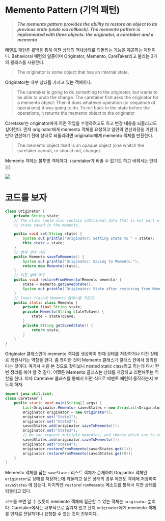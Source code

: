 # Memento Pattern (기억 패턴)

> ***The memento pattern provides the ability to restore an object to its previous state (undo via rollback). The memento pattern is implemented with three objects: the originator, a caretaker and a memento***

메멘토 패턴은 롤백을 통해 이전 상태의 객체상태로 되돌리는 기능을 제공하는 패턴이다. Behavioral 패턴의 일종이며 Originator, Memento, CareTaker라고 불리는 3개의 클래스를 사용한다.

>The originator is some object that has an internal state.

Originator는 내부 상태를 가지고 있는 객체이다.

> The caretaker is going to do something to the originator, but wants to be able to undo the change. The caretaker first asks the originator for a memento object. Then it does whatever operation (or sequence of operations) it was going to do. To roll back to the state before the operations, it returns the memento object to the originator

Caretaker는 originator에게 어떤 작업을 수행하려고도 하고 변경 내용을 되돌리고도 싶어한다. 먼저 originator에게 memento 객체를 요청하고 일련의 연산과정을 거친다. 만약 연산하기 전에 상태로 되돌리려면 originator에게 memento 객체를 반환한다.

> The memento object itself is an opaque object (one whitch the caretaker cannot, or should not, change).

Memento  객체는 불투명 객체이다. (caretaker가 바꿀 수 없기도 하고 바꿔서는 안되는)

<img src="https://upload.wikimedia.org/wikipedia/commons/1/18/Memento_design_pattern.png">



# 코드를 보자

```java
class Originator {
	private String state;
	// The class could also contain additional data that is not part of the
	// state saved in the memento.

	public void set(String state) {
		System.out.println("Originator: Setting state to " + state);
		this.state = state;
	}
	// 현재 상태 저장
	public Memento saveToMemento() {
		System.out.println("Originator: Saving to Memento.");
		return new Memento(state);
	}
	// 이전 상태 복구
	public void restoreFromMemento(Memento memento) {
		state = memento.getSavedState();
		System.out.println("Originator: State after restoring from Memento: " + state);
	}
	// Inner class로 Memento 클래스를 가진다.
	public static class Memento {
		private final String state;
		private Memento(String stateToSave) {
			state = stateToSave;
		}
		private String getSavedState() {
			return state;
		}
	}
}
```

Originator 클래스인데 memento 객체를 생성하여 현재 상태를 저장하거나 이전 상태로 복원시키는 역할을 한다. 좀 특이한 것이 Memento 클래스가 클래스 안에서 정의된다는 것이다. 여기서 처음 본 것으로 찾아보니 nested static class라고 하는데 다시 한 번 정리를 해야 할 것 같다. 어쨌든 Memento 클래스는 상태를 저장하고 리턴해주는 역할을 한다. 이제 Caretaker 클래스를 통해서 어떤 식으로 메멘토 패턴이 동작하는지 보도록 하자.

```java
import java.util.List;
class Caretaker {
	public static void main(String[] args) {
		List<Originator.Memento> savedStates = new ArrayList<Originator.Memento>();
		Originator originator = new Originator();
		originator.set("State1");
		originator.set("State2");
		savedStates.add(originator.saveToMemento());
		originator.set("State3");
		// We can request multiple mementos, and choose which one to roll back to.
		savedStates.add(originator.saveToMemento());
		originator.set("State4");
		originator.restoreFromMemento(savedStates.get(1));
		originator.restoreFromMemento(savedStates.get(0));
	}
}
```

Memento 객체를 담는 `saveStates` 리스트 객체가 존재하며 Origiantor 객체인 `originator`로 상태를 저장하는데 되돌리고 싶은 상태의 경우 메멘토 객체에 저장하여 `saveStates` 에 담는다. 마지막엔 `restoreFromMemento` 메소드를 통해서 이전 상태를 되돌리고 있다.

코드를 보면 알 수 있듯이 memento 객체에 접근할 수 있는 객체는 `originator` 뿐이다. Caretaker에서는 내부적으로 숨겨져 있고 단지 `originator`에게 memento 객체를 인자로 전달하거나 요청할 수 있는 것이 전부이다. 